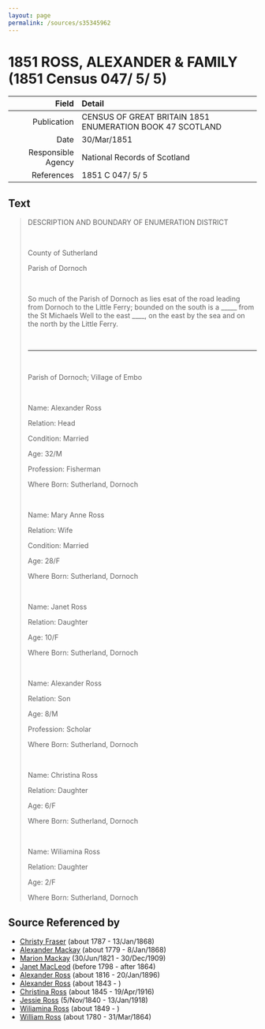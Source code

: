 ```yaml
---
layout: page
permalink: /sources/s35345962
---
```


# 1851 ROSS, ALEXANDER & FAMILY (1851 Census 047/ 5/ 5)

Field | Detail
---:|:---
Publication | CENSUS OF GREAT BRITAIN 1851 ENUMERATION BOOK 47 SCOTLAND
Date | 30/Mar/1851
Responsible Agency | National Records of Scotland
References | 1851 C 047/ 5/ 5

## Text

> DESCRIPTION AND BOUNDARY OF ENUMERATION DISTRICT
>
> <br/>
>
> County of Sutherland
>
> Parish of Dornoch
>
> <br/>
>
> So much of the Parish of Dornoch as lies esat of the road leading from Dornoch to the Little Ferry; bounded on the south is a _____ from the St Michaels Well to the east ____, on the east  by the sea and on the north by the Little Ferry.
>
> <br/>
>
> ---
>
> <br/>
>
> Parish of Dornoch; Village of Embo
>
> <br/>
>
> Name: Alexander Ross
>
> Relation: Head
>
> Condition: Married
>
> Age: 32/M
>
> Profession: Fisherman
>
> Where Born: Sutherland, Dornoch
>
> <br/>
>
> Name: Mary Anne Ross
>
> Relation: Wife
>
> Condition: Married
>
> Age: 28/F
>
> Where Born: Sutherland, Dornoch
>
> <br/>
>
> Name: Janet Ross
>
> Relation: Daughter
>
> Age: 10/F
>
> Where Born: Sutherland, Dornoch
>
> <br/>
>
> Name: Alexander Ross
>
> Relation: Son
>
> Age: 8/M
>
> Profession: Scholar
>
> Where Born: Sutherland, Dornoch
>
> <br/>
>
> Name: Christina Ross
>
> Relation: Daughter
>
> Age: 6/F
>
> Where Born: Sutherland, Dornoch
>
> <br/>
>
> Name: Wiliamina Ross
>
> Relation: Daughter
>
> Age: 2/F
>
> Where Born: Sutherland, Dornoch
>

## Source Referenced by

* [Christy Fraser](../people/@45275253@-christy-fraser-b1787-d1868-1-13.md) (about 1787 - 13/Jan/1868)
* [Alexander Mackay](../people/@3089092@-alexander-mackay-b1779-d1868-1-8.md) (about 1779 - 8/Jan/1868)
* [Marion Mackay](../people/@78930004@-marion-mackay-b1821-6-30-d1909-12-30.md) (30/Jun/1821 - 30/Dec/1909)
* [Janet MacLeod](../people/@31854910@-janet-macleod-b1798-d1864.md) (before 1798 - after 1864)
* [Alexander Ross](../people/@81387900@-alexander-ross-b1816-d1896-1-20.md) (about 1816 - 20/Jan/1896)
* [Alexander Ross](../people/@17311533@-alexander-ross-b1843-d.md) (about 1843 - )
* [Christina Ross](../people/@81183416@-christina-ross-b1845-d1916-4-19.md) (about 1845 - 19/Apr/1916)
* [Jessie Ross](../people/@60546968@-jessie-ross-b1840-11-5-d1918-1-13.md) (5/Nov/1840 - 13/Jan/1918)
* [Wiliamina Ross](../people/@5241144@-wiliamina-ross-b1849-d.md) (about 1849 - )
* [William Ross](../people/@31822850@-william-ross-b1780-d1864-3-31.md) (about 1780 - 31/Mar/1864)
